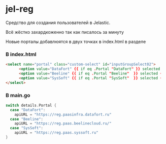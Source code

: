 # jel-reg
Средство для создания пользователей в Jelastic.

Всё жёстко захардкоженно так как писалось за минуту

Новые порталы добавлюятся в двух точках в index.html в разделе

### В index.html

```html
<select name="portal" class="custom-select" id="inputGroupSelect02">
      <option value="DataFort" {{ if eq .Portal "DataFort" }} selected {{ end }}>Клиент DataFort</option>
      <option value="Beeline" {{ if eq .Portal "Beeline"  }} selected {{ end }}>Клиент Beeline</option>
      <option value="SysSoft" {{ if eq .Portal "SysSoft"  }} selected {{ end }}>Клиент SysSoft</option>
</select>
```
### В main.go

```go
switch details.Portal {
  case "DataFort":
    apiURL = "https://reg.paasinfra.datafort.ru"
  case "Beeline":
    apiURL = "https://reg.paas.beelinecloud.ru/"
  case "SysSoft":
    apiURL = "https://reg.paas.syssoft.ru"
}
```
